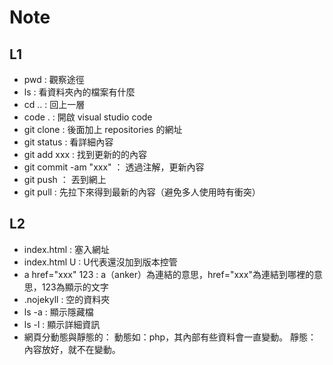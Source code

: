# Note

## L1
- pwd : 觀察途徑
- ls : 看資料夾內的檔案有什麼
- cd .. : 回上一層
- code . : 開啟 visual studio code
- git clone : 後面加上 repositories 的網址
- git status : 看詳細內容
- git add xxx : 找到更新的的內容
- git commit -am "xxx" ： 透過注解，更新內容
- git push ： 丟到網上
- git pull : 先拉下來得到最新的內容（避免多人使用時有衝突）

## L2 
- index.html : 塞入網址
- index.html U : U代表還沒加到版本控管
- a href="xxx" 123 : a（anker）為連結的意思，href="xxx"為連結到哪裡的意思，123為顯示的文字
- .nojekyll : 空的資料夾
- ls -a : 顯示隱藏檔
- ls -l : 顯示詳細資訊
- 網頁分動態與靜態的：
    動態如：php，其內部有些資料會一直變動。
    靜態：內容放好，就不在變動。
